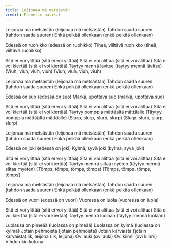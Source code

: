 ```yaml
---
title: Leijonaa mä metsästän
credit: Fröbelin palikat
---
```

Leijonaa mä metsästän (leijonaa mä metsästän)
Tahdon saada suuren (tahdon saada suuren)
Enkä pelkää ollenkaan (enkä pelkää ollenkaan)

Edessä on ruohikko (edessä on ruohikko)
Tiheä, viiltävä ruohikko (tiheä, viiltävä ruohikko)

Sitä ei voi ylittää (sitä ei voi ylittää)
Sitä ei voi alittaa (sitä ei voi alittaa)
Sitä ei voi kiertää (sitä ei voi kiertää)
Täytyy mennä lävitse (täytyy mennä lävitse)
(Viuh, viuh, viuh, viuh)
(Viuh, viuh, viuh, viuh)

Leijonaa mä metsästän (leijonaa mä metsästän)
Tahdon saada suuren (tahdon saada suuren)
Enkä pelkää ollenkaan (enkä pelkää ollenkaan)

Edessä on suo (edessä on suo)
Märkä, upottava suo (märkä, upottava suo)

Sitä ei voi ylittää (sitä ei voi ylittää)
Sitä ei voi alittaa (sitä ei voi alittaa)
Sitä ei voi kiertää (sitä ei voi kiertää)
Täytyy pomppia mättäältä mättäälle
(Täytyy pomppia mättäältä mättäälle)
(Slurp, slurp, slurp, slurp)
(Slurp, slurp, slurp, slurp)

Leijonaa mä metsästän (leijonaa mä metsästän)
Tahdon saada suuren (tahdon saada suuren)
Enkä pelkää ollenkaan (enkä pelkää ollenkaan)

Edessä on joki (edessä on joki)
Kylmä, syvä joki (kylmä, syvä joki)

Sitä ei voi ylittää (sitä ei voi ylittää)
Sitä ei voi alittaa (sitä ei voi alittaa)
Sitä ei voi kiertää (sitä ei voi kiertää)
Täytyy mennä siltaa myöten
(täytyy mennä siltaa myöten)
(Tömps, tömps, tömps, tömps)
(Tömps, tömps, tömps, tömps)

Leijonaa mä metsästän (leijonaa mä metsästän)
Tahdon saada suuren (tahdon saada suuren)
Enkä pelkää ollenkaan (enkä pelkää ollenkaan)

Edessä on vuori (edessä on vuori)
Vuoressa on luola (vuoressa on luola)

Sitä ei voi ylittää (sitä ei voi ylittää)
Sitä ei voi alittaa (sitä ei voi alittaa)
Sitä ei voi kiertää (sitä ei voi kiertää)
Täytyy mennä luolaan (täytyy mennä luolaan)

Luolassa on pimeää (luolassa on pimeää)
Luolassa on kylmä (luolassa on kylmä)
Jotain pehmoista (jotain pehmoista)
Jotain karvaista (jotain karvaista)
Iik, leijona (iik, leijona)
Ovi auki (ovi auki)
Ovi kiinni (ovi kiinni)
Vihdoinkin kotona
